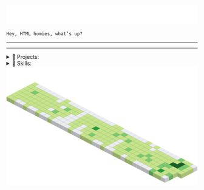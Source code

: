 <div align="center">

<img src="svg/mind.svg">

</div>

```html
Hey, HTML homies, what’s up?
```

---

<!-- <details>
<summary>🍪 SKILLS:</summary>


![React](https://img.shields.io/badge/React-61DAFB?style=for-the-badge&logo=react&logoColor=black)
![Parallax.js](https://img.shields.io/badge/Parallax.js-1E90FF?style=for-the-badge&logo=javascript&logoColor=white)
![Typed.js](https://img.shields.io/badge/Typed.js-00BFFF?style=for-the-badge&logo=javascript&logoColor=white)
![Chart.js](https://img.shields.io/badge/Chart.js-FF6384?style=for-the-badge&logo=chartdotjs&logoColor=white)
![Leaflet.js](https://img.shields.io/badge/Leaflet.js-199900?style=for-the-badge&logo=leaflet&logoColor=white)
![Tailwind CSS](https://img.shields.io/badge/Tailwind_CSS-38B2AC?style=for-the-badge&logo=tailwind-css&logoColor=white)
![Bootstrap](https://img.shields.io/badge/Bootstrap-7952B3?style=for-the-badge&logo=bootstrap&logoColor=white)
![Sass](https://img.shields.io/badge/Sass-CC6699?style=for-the-badge&logo=sass&logoColor=white)

</details> -->

---

<!-- =================================================== Projects =================================================== -->
<details>
    <summary>📂 Projects:</summary>

# Projects

| Project 1                                                                                                                                                                                          | Project 2                                                                                                                                                                      |
| -------------------------------------------------------------------------------------------------------------------------------------------------------------------------------------------------- | ------------------------------------------------------------------------------------------------------------------------------------------------------------------------------ |
| [![Readme Card](https://github-readme-stats.vercel.app/api/pin/?username=jasurhaydarovcode&repo=Mobile-UI-screens&theme=ambient_gradient)](https://github.com/jasurhaydarovcode/Mobile-UI-screens) | [![Readme Card](https://github-readme-stats.vercel.app/api/pin/?username=jasurhaydarovcode&repo=bookers&theme=ambient_gradient)](https://github.com/jasurhaydarovcode/bookers) |

| Project 3                                                                                                                                                                        | Project 4                                                                                                                                                                      |
| -------------------------------------------------------------------------------------------------------------------------------------------------------------------------------- | ------------------------------------------------------------------------------------------------------------------------------------------------------------------------------ |
| [![Readme Card](https://github-readme-stats.vercel.app/api/pin/?username=jasurhaydarovcode&repo=olcha.uz&theme=ambient_gradient)](https://github.com/jasurhaydarovcode/olcha.uz) | [![Readme Card](https://github-readme-stats.vercel.app/api/pin/?username=jasurhaydarovcode&repo=Zlatmax&theme=ambient_gradient)](https://github.com/jasurhaydarovcode/Zlatmax) |

</details>

<details>
    <summary>🗽 Skills:</summary>

# Skills

<div align="center">

[![My Skills](https://skillicons.dev/icons?i=html,css,js,react,vite,next,git,github)](https://skillicons.dev)

[![My Skills](https://skillicons.dev/icons?i=pug,sass,tailwind,bootstrap,gulp,typescript)](https://skillicons.dev)

[![My Skills](https://skillicons.dev/icons?i=svg,md,netlify,vercel)](https://skillicons.dev)

[![My Skills](https://skillicons.dev/icons?i=npm,yarn,pnpm)](https://skillicons.dev)

</div>

</details>


<img src="./svg/CatsJuice.svg">
